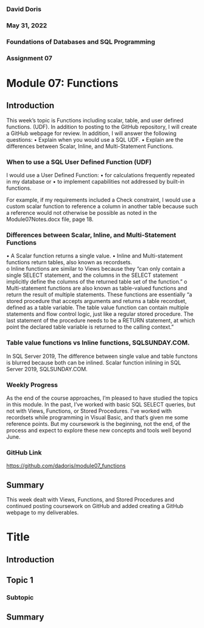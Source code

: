 ### David Doris
### May 31, 2022
### Foundations of Databases and SQL Programming
### Assignment 07

# Module 07: Functions

## Introduction
This week’s topic is Functions including scalar, table, and user defined functions. (UDF).  In addition to posting to the GitHub repository, I will create a GitHub webpage for review.  In addition, I will answer the following questions: 
•	Explain when you would use a SQL UDF.
•	Explain are the differences between Scalar, Inline, and Multi-Statement Functions.

### When to use a SQL User Defined Function (UDF)
I would use a User Defined Function: 
•	for calculations frequently repeated in my database or 
•	to implement capabilities not addressed by built-in functions.  

For example, if my requirements included a Check constraint, I would use a custom scalar function to reference a column in another table because such a reference would not otherwise be possible as noted in the Module07Notes.docx file, page 18.

### Differences between Scalar, Inline, and Multi-Statement Functions
•	A Scalar function returns a single value.
•	Inline and Multi-statement functions return tables, also known as recordsets.  
o	Inline functions are similar to Views because they “can only contain a single SELECT statement, and the columns in the SELECT statement implicitly define the columns of the returned table set of the function.” 
o	Multi-statement functions are also known as table-valued functions and return the result of multiple statements.  These functions are essentially “a stored procedure that accepts arguments and returns a table recordset, defined as a table variable. The table value function can contain multiple statements and flow control logic, just like a regular stored procedure. The last statement of the procedure needs to be a RETURN statement, at which point the declared table variable is returned to the calling context.”

### Table value functions vs Inline functions, SQLSUNDAY.COM. 
In SQL Server 2019, The difference between single value and table functons is blurred because both can be inlined. Scalar function inlining in SQL Server 2019, SQLSUNDAY.COM.

### Weekly Progress 
As the end of the course approaches, I’m pleased to have studied the topics in this module.  In the past, I’ve worked with basic SQL SELECT queries, but not with Views, Functions, or Stored Procedures.  I’ve worked with recordsets while programming in Visual Basic, and that’s given me some reference points.  But my coursework is the beginning, not the end, of the process and expect to explore these new concepts and tools well beyond June. 

### GitHub Link
https://github.com/dadoris/module07_functions

## Summary 
This week dealt with Views, Functions, and Stored Procedures and continued posting coursework on GitHub and added creating a GitHub webpage to my deliverables.  



# Title
## Introduction
## Topic 1
### Subtopic
## Summary

